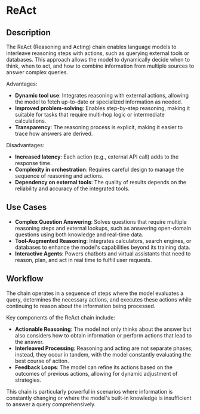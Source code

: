 # ReAct

## Description

The ReAct (Reasoning and Acting) chain enables language models to interleave reasoning steps with actions, such as querying external tools or databases.
This approach allows the model to dynamically decide when to think, when to act, and how to combine information from multiple sources to answer complex queries.

Advantages:

- **Dynamic tool use**: Integrates reasoning with external actions, allowing the model to fetch up-to-date or specialized information as needed.
- **Improved problem-solving**: Enables step-by-step reasoning, making it suitable for tasks that require multi-hop logic or intermediate calculations.
- **Transparency**: The reasoning process is explicit, making it easier to trace how answers are derived.

Disadvantages:

- **Increased latency**: Each action (e.g., external API call) adds to the response time.
- **Complexity in orchestration**: Requires careful design to manage the sequence of reasoning and actions.
- **Dependency on external tools**: The quality of results depends on the reliability and accuracy of the integrated tools.

## Use Cases

- **Complex Question Answering**: Solves questions that require multiple reasoning steps and external lookups, such as answering open-domain questions using both knowledge and real-time data.
- **Tool-Augmented Reasoning**: Integrates calculators, search engines, or databases to enhance the model's capabilities beyond its training data.
- **Interactive Agents**: Powers chatbots and virtual assistants that need to reason, plan, and act in real time to fulfill user requests.

## Workflow

The chain operates in a sequence of steps where the model evaluates a query, determines the necessary actions, and executes these actions while continuing to reason about the information being processed.

Key components of the ReAct chain include:

- **Actionable Reasoning**: The model not only thinks about the answer but also considers how to obtain information or perform actions that lead to the answer.
- **Interleaved Processing**: Reasoning and acting are not separate phases; instead, they occur in tandem, with the model constantly evaluating the best course of action.
- **Feedback Loops**: The model can refine its actions based on the outcomes of previous actions, allowing for dynamic adjustment of strategies.

This chain is particularly powerful in scenarios where information is constantly changing or where the model's built-in knowledge is insufficient to answer a query comprehensively.
